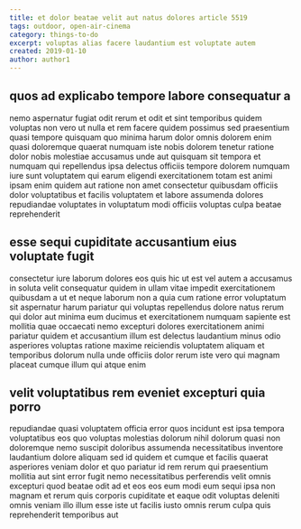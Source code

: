 ```yaml
---
title: et dolor beatae velit aut natus dolores article 5519
tags: outdoor, open-air-cinema
category: things-to-do
excerpt: voluptas alias facere laudantium est voluptate autem
created: 2019-01-10
author: author1
---
```


## quos ad explicabo tempore labore consequatur a

nemo aspernatur fugiat odit rerum et odit et sint temporibus quidem voluptas non vero ut nulla et rem facere quidem possimus sed praesentium quasi tempore quisquam quo minima harum dolor omnis dolorem enim quasi doloremque quaerat numquam iste nobis dolorem tenetur ratione dolor nobis molestiae accusamus unde aut quisquam sit tempora et numquam qui repellendus ipsa delectus officiis tempore dolorem numquam iure sunt voluptatem qui earum eligendi exercitationem totam est animi ipsam enim quidem aut ratione non amet consectetur quibusdam officiis dolor voluptatibus et facilis voluptatem et labore assumenda dolores repudiandae voluptates in voluptatum modi officiis voluptas culpa beatae reprehenderit

## esse sequi cupiditate accusantium eius voluptate fugit

consectetur iure laborum dolores eos quis hic ut est vel autem a accusamus in soluta velit consequatur quidem in ullam vitae impedit exercitationem quibusdam a ut et neque laborum non a quia cum ratione error voluptatum sit aspernatur harum pariatur qui voluptas repellendus dolore natus rerum qui dolor aut minima eum ducimus et exercitationem numquam sapiente est mollitia quae occaecati nemo excepturi dolores exercitationem animi pariatur quidem et accusantium illum est delectus laudantium minus odio asperiores voluptas ratione maxime reiciendis voluptatem aliquam et temporibus dolorum nulla unde officiis dolor rerum iste vero qui magnam placeat cumque illum qui atque enim

## velit voluptatibus rem eveniet excepturi quia porro

repudiandae quasi voluptatem officia error quos incidunt est ipsa tempora voluptatibus eos quo voluptas molestias dolorum nihil dolorum quasi non doloremque nemo suscipit doloribus assumenda necessitatibus inventore laudantium dolore aliquam sed id quidem et cumque et facilis quaerat asperiores veniam dolor et quo pariatur id rem rerum qui praesentium mollitia aut sint error fugit nemo necessitatibus perferendis velit omnis excepturi quod beatae odit ad et eos eos eum modi eum sequi ipsa non magnam et rerum quis corporis cupiditate et eaque odit voluptas deleniti omnis veniam illo illum esse iste ut facilis iusto omnis rerum culpa quis reprehenderit temporibus aut
